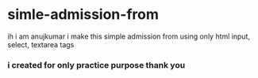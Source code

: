 # simle-admission-from

ih i am anujkumar
i make this simple admission from using only html input, select, textarea tags

<h3>i created for only practice purpose 
thank you </h3>
